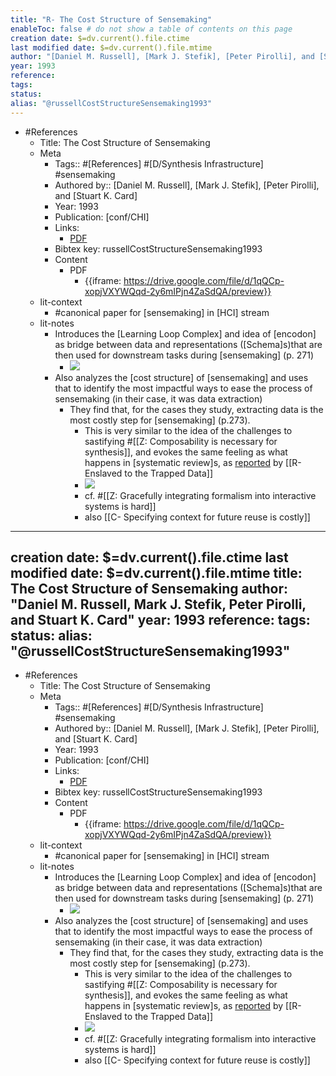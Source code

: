 ```yaml
---
title: "R- The Cost Structure of Sensemaking"
enableToc: false # do not show a table of contents on this page
creation date: $=dv.current().file.ctime
last modified date: $=dv.current().file.mtime
author: "[Daniel M. Russell], [Mark J. Stefik], [Peter Pirolli], and [Stuart K. Card]"
year: 1993
reference: 
tags: 
status: 
alias: "@russellCostStructureSensemaking1993"
---
```


- #References
    - Title: The Cost Structure of Sensemaking
    - Meta
        - Tags:: #[References] #[D/Synthesis Infrastructure] #sensemaking
        - Authored by:: [Daniel M. Russell], [Mark J. Stefik], [Peter Pirolli], and [Stuart K. Card]
        - Year: 1993
        - Publication: [conf/CHI]
        - Links:
            - [PDF](https://drive.google.com/file/d/131ppP9hcxLxLy3ZC0cPfKa_XqzpSWQlg/view)
        - Bibtex key: russellCostStructureSensemaking1993
        - Content
            - PDF
                - {{iframe: https://drive.google.com/file/d/1qQCp-xopjVXYWQqd-2y6mIPjn4ZaSdQA/preview}}
    - lit-context
        - #canonical paper for [sensemaking] in [HCI] stream
    - lit-notes
        - Introduces the [Learning Loop Complex] and idea of [encodon] as bridge between data and representations ([Schema]s)that are then used for downstream tasks during [sensemaking] (p. 271)
            - ![](https://firebasestorage.googleapis.com/v0/b/firescript-577a2.appspot.com/o/imgs%2Fapp%2Fmegacoglab%2FLdc6dvd3SX?alt=media&token=daba4a52-0c6f-4ab8-b781-ede3d49e4558)
        - Also analyzes the [cost structure] of [sensemaking] and uses that to identify the most impactful ways to ease the process of sensemaking (in their case, it was data extraction)
            - They find that, for the cases they study, extracting data is the most costly step for [sensemaking] (p.273). 
                - This is very similar to the idea of the challenges to sastifying #[[Z: Composability is necessary for synthesis]], and evokes the same feeling as what happens in [systematic review]s, as [reported](((iS--dWH51))) by [[R- Enslaved to the Trapped Data]]
                - ![](https://firebasestorage.googleapis.com/v0/b/firescript-577a2.appspot.com/o/imgs%2Fapp%2Fmegacoglab%2FEn4rDIQNGn.png?alt=media&token=d5e18cdb-710c-490d-8138-7b086de05026)
                - cf. #[[Z: Gracefully integrating formalism into interactive systems is hard]]
                - also [[C- Specifying context for future reuse is costly]]


---
creation date: $=dv.current().file.ctime
last modified date: $=dv.current().file.mtime
title: The Cost Structure of Sensemaking
author: "Daniel M. Russell, Mark J. Stefik, Peter Pirolli, and Stuart K. Card"
year: 1993
reference: 
tags: 
status: 
alias: "@russellCostStructureSensemaking1993"
---

- #References
    - Title: The Cost Structure of Sensemaking
    - Meta
        - Tags:: #[References] #[D/Synthesis Infrastructure] #sensemaking
        - Authored by:: [Daniel M. Russell], [Mark J. Stefik], [Peter Pirolli], and [Stuart K. Card]
        - Year: 1993
        - Publication: [conf/CHI]
        - Links:
            - [PDF](https://drive.google.com/file/d/131ppP9hcxLxLy3ZC0cPfKa_XqzpSWQlg/view)
        - Bibtex key: russellCostStructureSensemaking1993
        - Content
            - PDF
                - {{iframe: https://drive.google.com/file/d/1qQCp-xopjVXYWQqd-2y6mIPjn4ZaSdQA/preview}}
    - lit-context
        - #canonical paper for [sensemaking] in [HCI] stream
    - lit-notes
        - Introduces the [Learning Loop Complex] and idea of [encodon] as bridge between data and representations ([Schema]s)that are then used for downstream tasks during [sensemaking] (p. 271)
            - ![](https://firebasestorage.googleapis.com/v0/b/firescript-577a2.appspot.com/o/imgs%2Fapp%2Fmegacoglab%2FLdc6dvd3SX?alt=media&token=daba4a52-0c6f-4ab8-b781-ede3d49e4558)
        - Also analyzes the [cost structure] of [sensemaking] and uses that to identify the most impactful ways to ease the process of sensemaking (in their case, it was data extraction)
            - They find that, for the cases they study, extracting data is the most costly step for [sensemaking] (p.273). 
                - This is very similar to the idea of the challenges to sastifying #[[Z: Composability is necessary for synthesis]], and evokes the same feeling as what happens in [systematic review]s, as [reported](((iS--dWH51))) by [[R- Enslaved to the Trapped Data]]
                - ![](https://firebasestorage.googleapis.com/v0/b/firescript-577a2.appspot.com/o/imgs%2Fapp%2Fmegacoglab%2FEn4rDIQNGn.png?alt=media&token=d5e18cdb-710c-490d-8138-7b086de05026)
                - cf. #[[Z: Gracefully integrating formalism into interactive systems is hard]]
                - also [[C- Specifying context for future reuse is costly]]


